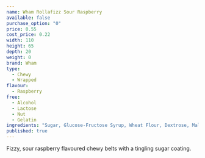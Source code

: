 ```yaml
---
name: Wham Rollafizz Sour Raspberry
available: false
purchase_option: "0"
price: 0.55
cost_price: 0.22
width: 110
height: 65
depth: 20
weight: 0
brand: Wham
type: 
  - Chewy
  - Wrapped
flavour: 
  - Raspberry
free: 
  - Alcohol
  - Lactose
  - Nut
  - Gelatin
ingredients: "Sugar, Glucose-Fructose Syrup, Wheat Flour, Dextrose, Malic Acid, Palm Oil, Citric Acid, Fruit Concentrates, Asorbic Acid, Tocopherol-Rich Extract"
published: true
---
```

Fizzy, sour raspberry flavoured chewy belts with a tingling sugar coating.